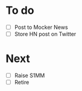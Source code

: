 # To do
- [ ] Post to Mocker News
- [ ] Store HN post on Twitter

# Next

- [ ] Raise S1MM 
- [ ] Retire

